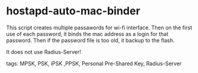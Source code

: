 # hostapd-auto-mac-binder

This script creates multiple passawords for wi-fi interface.
Then on the first use of each password, it binds the mac address as a login for that password.
Then if the password file is too old, it backup to the flash.

It does not use Radius-Server!


tags: MPSK, PSK, iPSK ,PPSK, Personal Pre-Shared Key, Radius-Server


 
